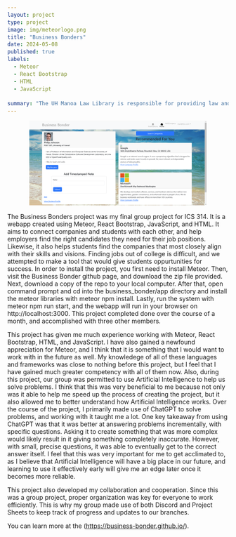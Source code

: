 ```yaml
---
layout: project
type: project
image: img/meteorlogo.png
title: "Business Bonders"
date: 2024-05-08
published: true
labels:
  - Meteor
  - React Bootstrap
  - HTML
  - JavaScript

summary: "The UH Manoa Law Library is responsible for providing law and prelaw students with the necessary tools for success." 
---
```


<div style="text-align: center;">
  <img class="img-fluid" src="../img/businessbonderspic.png" style="max-width: 80%;" />
</div>

The Business Bonders project was my final group project for ICS 314. It is a webapp created using Meteor, React Bootstrap, JavaScript, and HTML. It aims to connect companies and students with each other, and help employers find the right candidates they need for their job positions. Likewise, it also helps students find the companies that most closely align with their skills and visions. Finding jobs out of college is difficult, and we attempted to make a tool that would give students oppurtunities for success. In order to install the project, you first need to install Meteor. Then, visit the Business Bonder github page, and  download the zip file provided. Next, download a copy of the repo to your local computer. After that, open command prompt and cd into the business_bonder/app directory and install the meteor libraries with meteor npm install. Lastly, run the system with meteor npm run start, and the webapp will run in your browser on http://localhost:3000. This project completed done over the course of a month, and accomplished with three other members. 

This project has given me much experience working with Meteor, React Bootstrap, HTML, and JavaScript. I have also gained a newfound appreciation for Meteor, and I think that it is something that I would want to work with in the future as well. My knowledege of all of these languages and frameworks was close to nothing before this project, but I feel that I have gained much greater competency with all of them now. Also, during this project, our group was permitted to use Artificial Intelligence to help us solve problems. I think that this was very beneficial to me because not only was it able to help me speed up the process of creating the project, but it also allowed me to better understand how Artificial Intelligence works. Over the course of the project, I primarily made use of ChatGPT to solve problems, and working with it taught me a lot. One key takeaway from using ChatGPT was that it was better at answering problems incrementally, with specific questions. Asking it to create something that was more complex would likely result in it giving something completely inaccurate. However, with small, precise questions, it was able to eventually get to the correct answer itself. I feel that this was very important for me to get acclimated to, as I believe that Artificial Intelligence will have a big place in our future, and learning to use it effectively early will give me an edge later once it becomes more reliable. 

This project also developed my collaboration and cooperation. Since this was a group project, proper organization was key for everyone to work efficiently. This is why my group made use of both Discord and Project Sheets to keep track of progress and updates to our branches. 

You can learn more at the (https://business-bonder.github.io/).
